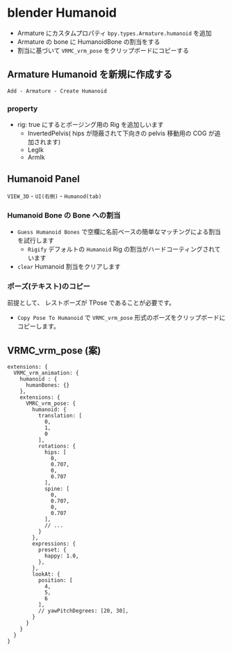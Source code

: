# blender Humanoid

- Armature にカスタムプロパティ `bpy.types.Armature.humanoid` を追加
- Armature の bone に HumanoidBone の割当をする
- 割当に基づいて `VRMC_vrm_pose` をクリップボードにコピーする

## Armature Humanoid を新規に作成する

`Add - Armature - Create Humanoid`

### property

- rig: true にするとポージング用の Rig を追加しいます
  - InvertedPelvis( hips が隠蔽されて下向きの pelvis 移動用の COG が追加されます)
  - LegIk
  - ArmIk

## Humanoid Panel

`VIEW_3D` - `UI(右側)`  - `Humanod(tab)`

### Humanoid Bone の Bone への割当

- `Guess Humanoid Bones` で空欄に名前ベースの簡単なマッチングによる割当を試行します
  - `Rigify` デフォルトの `Humanoid` Rig の割当がハードコーティングされています
- `clear` Humanoid 割当をクリアします

### ポーズ(テキスト)のコピー

前提として、 レストポーズが TPose であることが必要です。

- `Copy Pose To Humanoid` で `VRMC_vrm_pose` 形式のポーズをクリップボードにコピーします。

## VRMC_vrm_pose (案)

```json5
extensions: {
  VRMC_vrm_animation: {
    humanoid : {
      humanBones: {}
    },
    extensions: {
      VMRC_vrm_pose: {
        humanoid: {
          translation: [
            0,
            1,
            0
          ],
          rotations: {
            hips: [
              0,
              0.707,
              0,
              0.707
            ],
            spine: [
              0,
              0.707,
              0,
              0.707
            ],
            // ...
          }
        },
        expressions: {
          preset: {
            happy: 1.0,
          },
        },
        lookAt: {
          position: [
            4,
            5,
            6
          ],
          // yawPitchDegrees: [20, 30],
        }
      }
    }
  }
}
```
